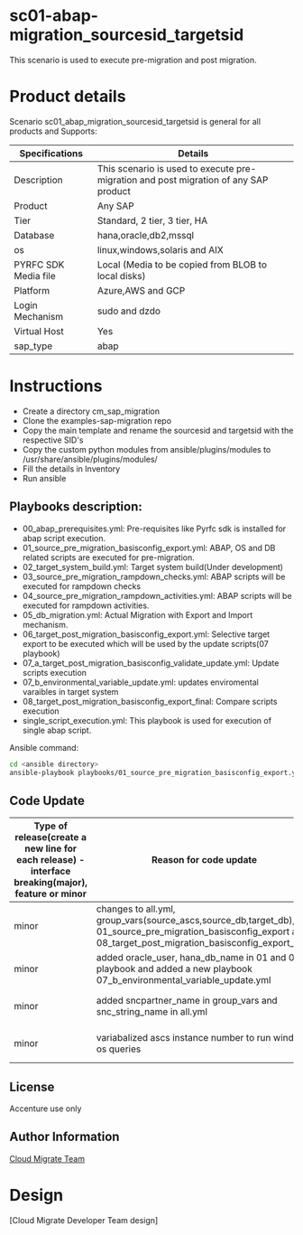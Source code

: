 # sc01-abap-migration_sourcesid_targetsid

This scenario is used to execute pre-migration and post migration.

# Product details

Scenario sc01_abap_migration_sourcesid_targetsid is general for all products and Supports:

|Specifications|Details|
|---|---|
|Description|This scenario is used to execute pre-migration and post migration of any SAP product|
|Product|Any SAP|
|Tier|Standard, 2 tier, 3 tier, HA|
|Database|hana,oracle,db2,mssql|
|os|linux,windows,solaris and AIX|
|PYRFC SDK Media file|Local (Media to be copied from BLOB to local disks)|
|Platform|Azure,AWS and GCP|
|Login Mechanism| sudo and dzdo| 
|Virtual Host|Yes|
|sap_type|abap|


# Instructions

* Create a directory cm_sap_migration
* Clone the examples-sap-migration repo
* Copy the main template and rename the sourcesid and targetsid with the respective SID's
* Copy the custom python modules from ansible/plugins/modules to /usr/share/ansible/plugins/modules/
* Fill the details in Inventory
* Run ansible

## Playbooks description:

* 00_abap_prerequisites.yml: Pre-requisites like Pyrfc sdk is installed for abap script execution.
* 01_source_pre_migration_basisconfig_export.yml: ABAP, OS and DB related scripts are executed for pre-migration.
* 02_target_system_build.yml: Target system build(Under development)
* 03_source_pre_migration_rampdown_checks.yml: ABAP scripts will be executed for rampdown checks
* 04_source_pre_migration_rampdown_activities.yml: ABAP scripts will be executed for rampdown activities.
* 05_db_migration.yml: Actual Migration with Export and Import mechanism.
* 06_target_post_migration_basisconfig_export.yml: Selective target export to be executed which will be used by the update scripts(07 playbook)
* 07_a_target_post_migration_basisconfig_validate_update.yml: Update scripts execution
* 07_b_environmental_variable_update.yml: updates enviromental varaibles in target system
* 08_target_post_migration_basisconfig_export_final: Compare scripts execution
* single_script_execution.yml: This playbook is used for execution of single abap script.

Ansible command:
```bash
cd <ansible directory>
ansible-playbook playbooks/01_source_pre_migration_basisconfig_export.yml
```

## Code Update

|Type of release(create a new line for each release) - interface breaking(major), feature or minor |Reason for code update|Date|Author|
|---|---|---|---|
|minor|changes to all.yml, group_vars(source_ascs,source_db,target_db), 01_source_pre_migration_basisconfig_export and 08_target_post_migration_basisconfig_export_final| 06 jan 2023|Pavithra Sathyanarayanan|
|minor|added oracle_user, hana_db_name in 01 and 08 playbook and added a new playbook 07_b_environmental_variable_update.yml|2nd feb 2023|Pavithra Sathyanarayanan|
|minor|added sncpartner_name in group_vars and snc_string_name in all.yml|7th April 2023|Jahanavi Golla|
|minor|variabalized ascs instance number to run windows os queries|27th april 2023|Pavithra Sathyanarayanan|


## License
Accenture use only

## Author Information
[Cloud Migrate Team](https://alm.accenture.com/wiki/display/IACHSTBU/SAP+Cloud+Migrate)

# Design
[Cloud Migrate Developer Team design]